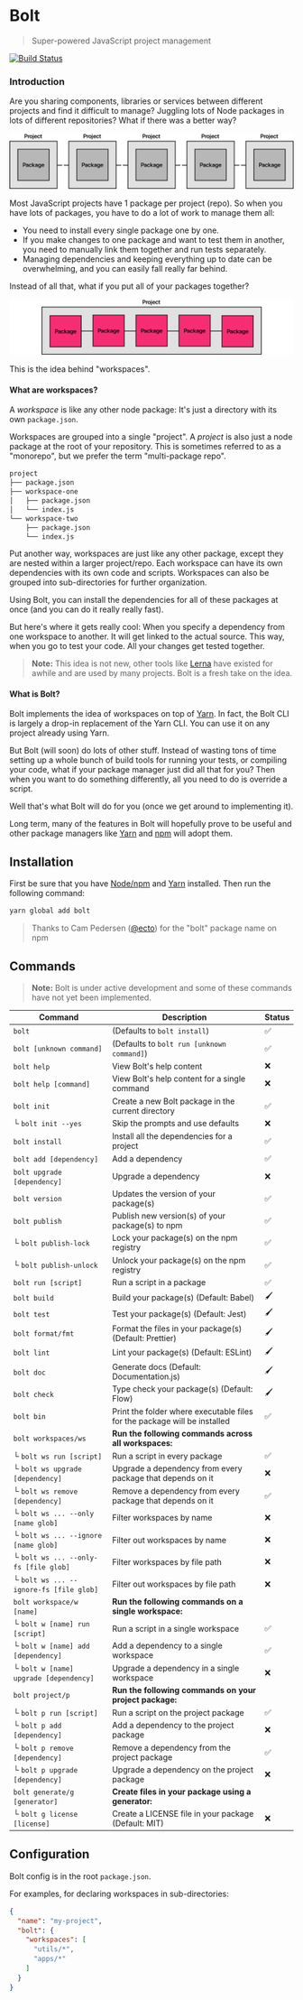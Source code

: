 # Bolt

> Super-powered JavaScript project management

[![Build Status](https://travis-ci.org/boltpkg/bolt.svg?branch=master)](https://travis-ci.org/boltpkg/bolt)

### Introduction

Are you sharing components, libraries or services between different projects and
find it difficult to manage? Juggling lots of Node packages in lots of different
repositories? What if there was a better way?

![Diagram: One package per project](https://raw.githubusercontent.com/boltpkg/assets/master/diagram-multirepo.png)

Most JavaScript projects have 1 package per project (repo). So when you have
lots of packages, you have to do a lot of work to manage them all:

- You need to install every single package one by one.
- If you make changes to one package and want to test them in another, you need
  to manually link them together and run tests separately.
- Managing dependencies and keeping everything up to date can be overwhelming,
  and you can easily fall really far behind.

Instead of all that, what if you put all of your packages together?

![Diagram: Project with many packages](https://raw.githubusercontent.com/boltpkg/assets/master/diagram-monorepo.png)

This is the idea behind "workspaces".

#### What are workspaces?

A _workspace_ is like any other node package: It's just a directory with its
own `package.json`.

Workspaces are grouped into a single "project". A _project_ is also just a
node package at the root of your repository. This is sometimes referred to
as a "monorepo", but we prefer the term "multi-package repo".

```
project
├── package.json
├── workspace-one
│   ├── package.json
│   └── index.js
└── workspace-two
    ├── package.json
    └── index.js
```

Put another way, workspaces are just like any other package, except they are
nested within a larger project/repo. Each workspace can have its own dependencies
with its own code and scripts. Workspaces can also be grouped into
sub-directories for further organization.

Using Bolt, you can install the dependencies for all of these packages at once
(and you can do it really really fast).

But here's where it gets really cool: When you specify a dependency from one
workspace to another. It will get linked to the actual source. This way, when
you go to test your code. All your changes get tested together.

> **Note:** This idea is not new, other tools like [Lerna](https://lernajs.io)
> have existed for awhile and are used by many projects. Bolt is a fresh take
> on the idea.

#### What is Bolt?

Bolt implements the idea of workspaces on top of [Yarn](https://yarnpkg.com/).
In fact, the Bolt CLI is largely a drop-in replacement of the Yarn CLI. You can
use it on any project already using Yarn.

But Bolt (will soon) do lots of other stuff. Instead of wasting tons of time
setting up a whole bunch of build tools for running your tests, or compiling
your code, what if your package manager just did all that for you? Then when
you want to do something differently, all you need to do is override a script.

Well that's what Bolt will do for you (once we get around to implementing it).

Long term, many of the features in Bolt will hopefully prove to be useful and
other package managers like [Yarn](https://yarnpkg.com/) and
[npm](https://www.npmjs.com/) will adopt them.

## Installation

First be sure that you have [Node/npm](https://nodejs.org/) and
[Yarn](https://yarnpkg.com/docs/install/) installed. Then run the following
command:

```sh
yarn global add bolt
```

> Thanks to Cam Pedersen ([@ecto](https://github.com/ecto)) for the "bolt"
> package name on npm

## Commands

> **Note:** Bolt is under active development and some of these commands have
> not yet been implemented.

| Command                                 | Description                                                               | Status |
| --------------------------------------- | ------------------------------------------------------------------------- |--------|
| `bolt`                                  | (Defaults to `bolt install`)                                              |✅|
| `bolt [unknown command]`                | (Defaults to `bolt run [unknown command]`)                                |✅|
| `bolt help`                             | View Bolt's help content                                                  |❌|
| `bolt help [command]`                   | View Bolt's help content for a single command                             |❌|
| `bolt init`                             | Create a new Bolt package in the current directory                        |✅|
| └ `bolt init --yes`                     | Skip the prompts and use defaults                                         |❌|
| `bolt install`                          | Install all the dependencies for a project                                |✅|
| `bolt add [dependency]`                 | Add a dependency                                                          |✅|
| `bolt upgrade [dependency]`             | Upgrade a dependency                                                      |❌|
| `bolt version`                          | Updates the version of your package(s)                                    |✅|
| `bolt publish`                          | Publish new version(s) of your package(s) to npm                          |✅|
| └ `bolt publish-lock`                   | Lock your package(s) on the npm registry                                  |✅|
| └ `bolt publish-unlock`                 | Unlock your package(s) on the npm registry                                |✅|
| `bolt run [script]`                     | Run a script in a package                                                 |✅|
| `bolt build`                            | Build your package(s) (Default: Babel)                                    |🖌|
| `bolt test`                             | Test your package(s) (Default: Jest)                                      |🖌|
| `bolt format/fmt`                       | Format the files in your package(s) (Default: Prettier)                   |🖌|
| `bolt lint`                             | Lint your package(s) (Default: ESLint)                                    |🖌|
| `bolt doc`                              | Generate docs (Default: Documentation.js)                                 |🖌|
| `bolt check`                            | Type check your package(s) (Default: Flow)                                |🖌|
| `bolt bin`                              | Print the folder where executable files for the package will be installed |✅|
| `bolt workspaces/ws`                    | **Run the following commands across all workspaces:**                     ||
| └ `bolt ws run [script]`                | Run a script in every package                                             |✅|
| └ `bolt ws upgrade [dependency]`        | Upgrade a dependency from every package that depends on it                |❌|
| └ `bolt ws remove [dependency]`         | Remove a dependency from every package that depends on it                 |✅|
| └ `bolt ws ... --only [name glob]`      | Filter workspaces by name                                                 |❌|
| └ `bolt ws ... --ignore [name glob]`    | Filter out workspaces by name                                             |❌|
| └ `bolt ws ... --only-fs [file glob]`   | Filter workspaces by file path                                            |❌|
| └ `bolt ws ... --ignore-fs [file glob]` | Filter out workspaces by file path                                        |❌|
| `bolt workspace/w [name]`               | **Run the following commands on a single workspace:**                     ||
| └ `bolt w [name] run [script]`          | Run a script in a single workspace                                        |✅|
| └ `bolt w [name] add [dependency]`      | Add a dependency to a single workspace                                    |✅|
| └ `bolt w [name] upgrade [dependency]`  | Upgrade a dependency in a single workspace                                |❌|
| `bolt project/p`                        | **Run the following commands on your project package:**                   ||
| └ `bolt p run [script]`                 | Run a script on the project package                                       |✅|
| └ `bolt p add [dependency]`             | Add a dependency to the project package                                   |❌|
| └ `bolt p remove [dependency]`          | Remove a dependency from the project package                              |✅|
| └ `bolt p upgrade [dependency]`         | Upgrade a dependency on the project package                               |❌|
| `bolt generate/g [generator]`           | **Create files in your package using a generator:**                       ||
| └ `bolt g license [license]`            | Create a LICENSE file in your package (Default: MIT)                      |❌|

## Configuration

Bolt config is in the root `package.json`.

For examples, for declaring workspaces in sub-directories:

```json
{
  "name": "my-project",
  "bolt": {
    "workspaces": [
      "utils/*",
      "apps/*"
    ]
  }
}
```
